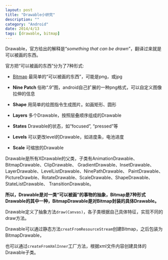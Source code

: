 ```yaml
---
layout: post
title: "Drawable小研究"
description: ""
category: "Android" 
date: 2014/4/13
tags: [drawable, bitmap]
---
```


Drawable，官方给出的解释是“*something that can be drawn*”，翻译过来就是可以被画的东西。

官方把“可以被画的东西”分为了7种形式:

- [Bitmap](../../11/bitmap) 最简单的“可以被画的东西”，可能是png，或jpg

- **Nine Patch** 俗称“.9”图，android自己扩展的一种png格式，可以自定义图像拉伸的信息

- **Shape** 用简单的绘图指令生成图片。如画矩形、圆形

- **Layers** 多个Drawable，按照层叠顺序组成的Drawable

- **States** Drawable的状态，如“focused”, “pressed”等

- **Levels** 可以更改level的Drawable，如进度条，电池进度

- **Scale** 可缩放的Drawable

 <!-- more -->


Drawable是所有XDrawable的父类，子类有AnimationDrawable、BitmapDrawable、ClipDrawable、
GradientDrawable、InsetDrawable、LayerDrawable、LevelListDrawable、NinePathDrawable、
PaintDrawable、PictureDrawble、RotateDrawable、ScaleDrawable、ShapeDrawable、StateListDrawable、
TransitionDrawable。

**所以，Drawable是对一类“可以被画”的事物的抽象，Bitmap是7种形式Drawable的其中一种，BitmapDrawable是对Bitmap封装的具体Drawable。**

Drawable定义了抽象方法`draw(Canvas)`，各子类根据自己具体特征，实现不同的draw方法。

Drawable可以通过静态方法`creatFromResourceStream`创建Bitmap，之后包装为BitmapDrawable，

也可以通过`createFromXmlInner`工厂方法，根据xml文件内容创建具体的Drawable子类。


